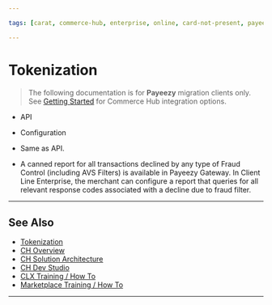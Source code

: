 ```yaml
---

tags: [carat, commerce-hub, enterprise, online, card-not-present, payeezy]

---
```


# Tokenization

<!-- theme: danger -->
>  The following documentation is for **Payeezy** migration clients only. See [Getting Started](?path=docs/Getting-Started/Getting-Started-General.md) for Commerce Hub integration options.


<!--type: tab
titles: API, Configuration, Virtual Terminal, Reporting
-->

- API

<!--
type: tab
-->

- Configuration

<!--
type: tab
-->

- Same as API.

<!--
type: tab
-->

- A canned report for all transactions declined by any type of Fraud Control (including AVS Filters) is available in Payeezy Gateway.  In Client Line Enterprise, the merchant can configure a report that queries for all relevant response codes associated with a decline due to fraud filter.

<!-- type: tab-end -->

---

## See Also

- [Tokenization](?path=docs/Resources/API-Documents/Payments_VAS/Verification.md)
- [CH Overview](?path=docs/Resources/API-Documents/Payments_VAS/Verification.md)
- [CH Solution Architecture](?path=docs/Resources/API-Documents/Payments_VAS/Verification.md)
- [CH Dev Studio](?path=docs/Resources/API-Documents/Payments_VAS/Verification.md)
- [CLX Training / How To](?path=docs/Resources/API-Documents/Payments_VAS/Verification.md)
- [Marketplace Training / How To](?path=docs/Resources/API-Documents/Payments_VAS/Verification.md)


---
